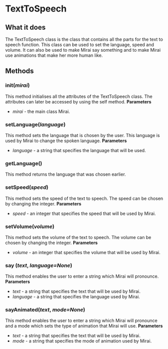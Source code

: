 # TextToSpeech


## What it does


The TextToSpeech class is the class that contains all the parts for the text to speech function. This class can be used to set the language, speed and volume. It can also be used to make Mirai say something and to make Mirai use animations that make her more human like.


## Methods 

### __init__(*mirai*)

This method initialises all the attributes of the TextToSpeech class. The attributes can later be accessed by using the self method. 
__Parameters__
- *mirai* - the main class Mirai. 

### setLanguage(*language*)

This method sets the language that is chosen by the user. This language is used by Mirai to change the spoken language.
__Parameters__
- *language* - a string that specifies the language that will be used. 

### getLanguage()

This method returns the language that was chosen earlier.   

### setSpeed(*speed*)

This method sets the speed of the text to speech. The speed can be chosen by changing the integer. 
__Parameters__ 
- *speed* - an integer that specifies the speed that will be used by Mirai. 

### setVolume(*volume*)

This method sets the volume of the text to speech. The volume can be chosen by changing the integer. 
__Parameters__ 
- *volume* - an integer that specifies the volume that will be used by Mirai.

### say	(*text*, *language=None*)

This method enables the user to enter a string which Mirai will pronounce. 
__Parameters__
- *text* - a string that specifies the text that will be used by Mirai.
- *language* - a string that specifies the language used by Mirai.

### sayAnimated(*text*, *mode=None*)

This method enables the user to enter a string which Mirai will pronounce and a mode which sets the type of animation that Mirai will use.
__Parameters__ 
- *text* - a string that specifies the text that will be used by Mirai.
- *mode* - a string that specifies the mode of animation used by Mirai.